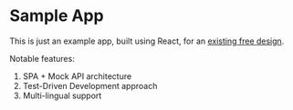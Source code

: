 # Sample App

This is just an example app, built using React, for an [existing free design](https://www.figma.com/file/KawxNnCZ1epHjQu0wSqlG2).

Notable features:

1. SPA + Mock API architecture
2. Test-Driven Development approach
3. Multi-lingual support
